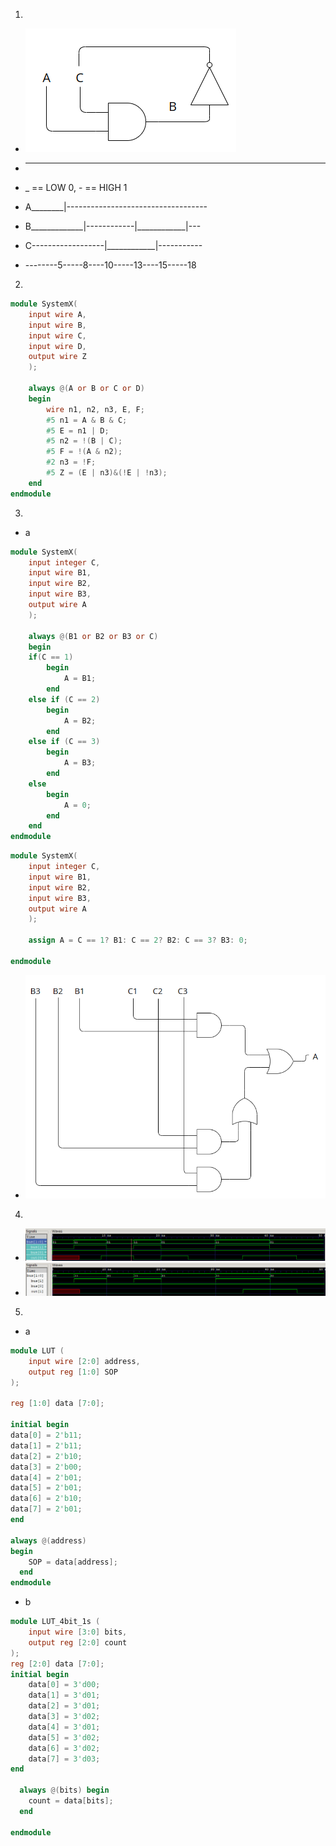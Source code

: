 1. 
- ![1.a](./img/P1.1.a.png)
- ______________________
- _ == LOW 0, - == HIGH 1

- A________|-----------------------------------
- B_____________|------------|____________|---
- C------------------|____________|-----------
- --------5-----8----10-----13----15-----18

2. 
```verilog
module SystemX(
    input wire A,
    input wire B,
    input wire C,
    input wire D,
    output wire Z
    );
    
    always @(A or B or C or D)
    begin
        wire n1, n2, n3, E, F;
        #5 n1 = A & B & C;
        #5 E = n1 | D;
        #5 n2 = !(B | C);
        #5 F = !(A & n2);
        #2 n3 = !F;
        #5 Z = (E | n3)&(!E | !n3);
    end
endmodule
```

3. 
- a 
```verilog
module SystemX(
    input integer C,
    input wire B1,
    input wire B2,
    input wire B3,
    output wire A
    );
    
    always @(B1 or B2 or B3 or C)
    begin
    if(C == 1)
        begin
            A = B1;
        end
    else if (C == 2)
        begin
            A = B2;
        end
    else if (C == 3)
        begin
            A = B3;
        end
    else
        begin
            A = 0;
        end
    end
endmodule
```


```verilog
module SystemX(
    input integer C,
    input wire B1,
    input wire B2,
    input wire B3,
    output wire A
    );
    
    assign A = C == 1? B1: C == 2? B2: C == 3? B3: 0;

endmodule
```
- ![3.b](./img/P1.3.b.png)

4. 
- ![sem bloqueio](./img/P1.4.SEM%20BLOCK.png)
- ![com bloqueio](./img/P1.4.COM%20BLOCK.png)

5. 
 - a

```verilog
module LUT (
    input wire [2:0] address,
    output reg [1:0] SOP
);

reg [1:0] data [7:0];

initial begin
data[0] = 2'b11;
data[1] = 2'b11;
data[2] = 2'b10;
data[3] = 2'b00;
data[4] = 2'b01;
data[5] = 2'b01;
data[6] = 2'b10;
data[7] = 2'b01;
end

always @(address)
begin
    SOP = data[address];
  end
endmodule
```
 - b
```verilog
module LUT_4bit_1s (
    input wire [3:0] bits,
    output reg [2:0] count
);
reg [2:0] data [7:0];
initial begin
    data[0] = 3'd00;
    data[1] = 3'd01;
    data[2] = 3'd01;
    data[3] = 3'd02;
    data[4] = 3'd01;
    data[5] = 3'd02;
    data[6] = 3'd02;
    data[7] = 3'd03;
end

  always @(bits) begin
    count = data[bits];
  end

endmodule

```